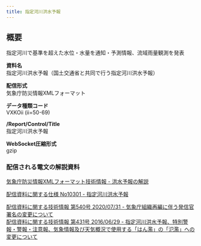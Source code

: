 ```yaml
---
title: 指定河川洪水予報
---
```


## 概要
指定河川で基準を超えた水位・水量を通知・予測情報、流域雨量観測を発表

**資料名** <br/>
 指定河川洪水予報（国土交通省と共同で行う指定河川洪水予報）
 
**配信形式** <br/>
 気象庁防災情報XMLフォーマット

**データ種類コード** <br/>
 VXKOii (ii=50-69)

**/Report/Control/Title** <br/>
 指定河川洪水予報
 
**WebSocket圧縮形式** <br/>
 gzip

### 配信される電文の解説資料
[気象庁防災情報XMLフォーマット技術情報 - 洪水予報の解説](https://dmdata.jp/docs/jma/manual/0281-0281.pdf) 
 
 
[配信資料に関する仕様 No10301 - 指定河川洪水予報](https://www.data.jma.go.jp/suishin/shiyou/pdf/no10301)
 

[配信資料に関する技術情報 第540号 2020/07/31 - 気象庁組織再編に伴う発信官署名の変更について](https://dmdata.jp/docs/jma/technical/540.pdf) <br/>
[配信資料に関する技術情報 第431号 2016/06/29 - 指定河川洪水予報、特別警報・警報・注意報、気象情報及び天気概況で使用する「はん濫」の「氾濫」への変更について](https://dmdata.jp/docs/jma/technical/431.pdf)
